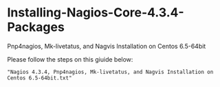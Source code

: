 # Installing-Nagios-Core-4.3.4-Packages
Pnp4nagios, Mk-livetatus, and Nagvis Installation on Centos 6.5-64bit



Please follow the steps on this giuide below:

    "Nagios 4.3.4, Pnp4nagios, Mk-livetatus, and Nagvis Installation on Centos 6.5-64bit.txt"
